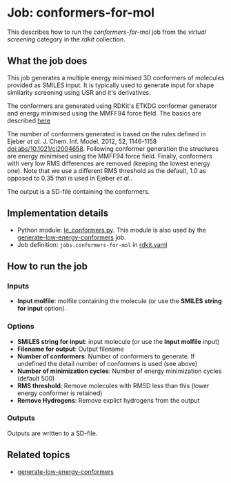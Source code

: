 # Job: conformers-for-mol

This describes how to run the *conformers-for-mol* job from the *virtual screening* category in the *rdkit* collection.

## What the job does

This job generates a multiple energy minimised 3D conformers of molecules provided as SMILES input. It is typically used
to generate input for shape similarity screening using USR and it's derivatives.

The conformers are generated using RDKit's ETKDG conformer generator and energy minimised using the MMFF94 force field.
The basics are described [here](http://rdkit.org/docs/GettingStartedInPython.html#working-with-3d-molecules)

The number of conformers generated is based on the rules defined in Ejeber *et al.* J. Chem. Inf. Model. 2012, 52, 1146-1158
[doi:abs/10.1021/ci2004658](https://pubs.acs.org/doi/abs/10.1021/ci2004658).
Following conformer generation the structures are energy minimised using the MMFF94 force field. Finally, conformers with
very low RMS differences are removed (keeping the lowest energy one).  Note that we use a different RMS threshold as the
default, 1.0 as opposed to 0.35 that is used in Ejeber *et al.*.

The output is a SD-file containing the conformers.

## Implementation details

* Python module: [le_conformers.py](/le_conformers.py). This module is also used by the [generate-low-energy-conformers](generate-low-energy-conformers.md) job.
* Job definition: `jobs.conformers-for-mol` in [rdkit.yaml](/data-manager/rdkit.yaml)

## How to run the job

### Inputs

* **Input molfile**: molfile containing the molecule (or use the **SMILES string for input** option).

### Options

* **SMILES string for input**: input molecule (or use the **Input molfile** input)
* **Filename for output**: Output filename
* **Number of conformers**: Number of conformers to generate. If undefined the detail number of conformers is used (see above)
* **Number of minimization cycles**: Number of energy minimization cycles (default 500)
* **RMS threshold**: Remove molecules with RMSD less than this (lower energy conformer is retained)
* **Remove Hydrogens**: Remove explict hydrogens from the output

### Outputs

Outputs are written to a SD-file.

## Related topics

* [generate-low-energy-conformers](generate-low-energy-conformers.md)